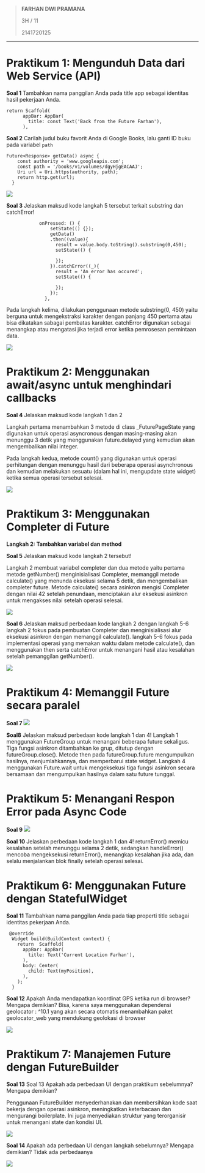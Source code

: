 > **FARHAN DWI PRAMANA**
>
> 3H / 11
>
> 2141720125

---

# **Praktikum 1: Mengunduh Data dari Web Service (API)**

**Soal 1**
Tambahkan nama panggilan Anda pada title app sebagai identitas hasil pekerjaan Anda.

```
return Scaffold(
      appBar: AppBar(
        title: const Text('Back from the Future Farhan'),
      ),
```

**Soal 2** Carilah judul buku favorit Anda di Google Books, lalu ganti ID buku pada variabel `path`

```
Future<Response> getData() async {
    const authority = 'www.googleapis.com';
    const path = '/books/v1/volumes/dgyHjgEACAAJ';
    Uri url = Uri.https(authority, path);
    return http.get(url);
  }
```

<img src="doc/prak1-langkah4-soal2-b.png)">

**Soal 3** Jelaskan maksud kode langkah 5 tersebut terkait substring dan catchError!

```
            onPressed: () {
                setState(() {});
                getData()
                .then((value){
                  result = value.body.toString().substring(0,450);
                  setState(() {

                  });
                }).catchError((_){
                  result = 'An error has occured';
                  setState(() {

                  });
                });
              },
```

Pada langkah kelima, dilakukan penggunaan metode substring(0, 450) yaitu berguna untuk mengekstraksi karakter dengan panjang 450 pertama atau bisa dikatakan sabagai pembatas karakter. catchError digunakan sebagai menangkap atau mengatasi jika terjadi error ketika pemrosesan permintaan data.

<img src="doc/prak1-langkah5.png)">

# **Praktikum 2: Menggunakan await/async untuk menghindari callbacks**

**Soal 4** Jelaskan maksud kode langkah 1 dan 2

Langkah pertama menambahkan 3 metode di class \_FuturePageState yang digunakan untuk operasi asyncronous dengan masing-masing akan menunggu 3 detik yang menggunakan future.delayed yang kemudian akan mengembalikan nilai integer.

Pada langkah kedua, metode count() yang digunakan untuk operasi perhitungan dengan menunggu hasil dari beberapa operasi asynchronous dan kemudian melakukan sesuatu (dalam hal ini, mengupdate state widget) ketika semua operasi tersebut selesai.

<img src="doc/prak2-langkah4.png">

# **Praktikum 3: Menggunakan Completer di Future**

**Langkah 2: Tambahkan variabel dan method**

**Soal 5** Jelaskan maksud kode langkah 2 tersebut!

Langkah 2 membuat variabel completer dan dua metode yaitu pertama metode getNumber() menginisialisasi Completer, memanggil metode calculate() yang menunda eksekusi selama 5 detik, dan mengembalikan completer future. Metode calculate() secara asinkron mengisi Completer dengan nilai 42 setelah penundaan, menciptakan alur eksekusi asinkron untuk mengakses nilai setelah operasi selesai.

<img src="doc/prak3-langkah4-soal5.png">

**Soal 6**
Jelaskan maksud perbedaan kode langkah 2 dengan langkah 5-6
langkah 2 fokus pada pembuatan Completer dan menginisialisasi alur eksekusi asinkron dengan memanggil calculate().
langkah 5-6 fokus pada implementasi operasi yang memakan waktu dalam metode calculate(), dan menggunakan then serta catchError untuk menangani hasil atau kesalahan setelah pemanggilan getNumber().

<img src="doc/prak3-langkah6-soal6.png">

# **Praktikum 4: Memanggil Future secara paralel**

**Soal 7**
<img src="doc/prak4-langkah3-soal7.png">

**Soal8**
Jelaskan maksud perbedaan kode langkah 1 dan 4!
Langkah 1 menggunakan FutureGroup untuk menangani beberapa future sekaligus. Tiga fungsi asinkron ditambahkan ke grup, ditutup dengan futureGroup.close(). Metode then pada futureGroup.future mengumpulkan hasilnya, menjumlahkannya, dan memperbarui state widget.
Langkah 4 menggunakan Future.wait untuk mengeksekusi tiga fungsi asinkron secara bersamaan dan mengumpulkan hasilnya dalam satu future tunggal.

# **Praktikum 5: Menangani Respon Error pada Async Code**

**Soal 9**
<img src="doc/prak5-langkah3-a-soal9.png">

**Soal 10**
Jelaskan perbedaan kode langkah 1 dan 4!
returnError() memicu kesalahan setelah menunggu selama 2 detik, sedangkan handleError() mencoba mengeksekusi returnError(), menangkap kesalahan jika ada, dan selalu menjalankan blok finally setelah operasi selesai.

# **Praktikum 6: Menggunakan Future dengan StatefulWidget**

**Soal 11**
Tambahkan nama panggilan Anda pada tiap properti title sebagai identitas pekerjaan Anda.

```
 @override
  Widget build(BuildContext context) {
    return  Scaffold(
      appBar: AppBar(
        title: Text('Current Location Farhan'),
      ),
      body: Center(
        child: Text(myPosition),
      ),
    );
  }
```

**Soal 12**
Apakah Anda mendapatkan koordinat GPS ketika run di browser? Mengapa demikian?
Bisa, karena saya menggunakan dependensi geolocator : ^10.1 yang akan secara otomatis menambahkan paket geolocator_web yang mendukung geolokasi di browser

<img src="doc/prak6-langkah8.png">

# **Praktikum 7: Manajemen Future dengan FutureBuilder**

**Soal 13**
Soal 13 Apakah ada perbedaan UI dengan praktikum sebelumnya? Mengapa demikian?

Penggunaan FutureBuilder menyederhanakan dan membersihkan kode saat bekerja dengan operasi asinkron, meningkatkan keterbacaan dan mengurangi boilerplate. Ini juga menyediakan struktur yang terorganisir untuk menangani state dan kondisi UI.

<img src="doc/prak6-langkah8.png">

**Soal 14**
Apakah ada perbedaan UI dengan langkah sebelumnya? Mengapa demikian?
Tidak ada perbedaanya

<img src="doc/prak6-langkah8.png">
